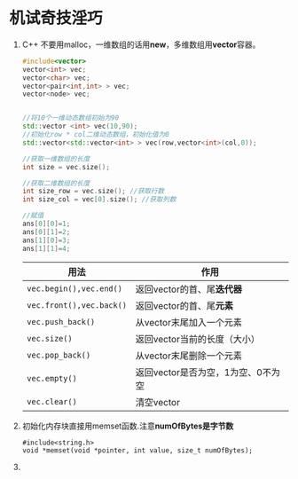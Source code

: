 # 机试奇技淫巧

1. C++ 不要用malloc，一维数组的话用**new**，多维数组用**vector**容器。

   ~~~C++
   #include<vector>
   vector<int> vec;
   vector<char> vec;
   vector<pair<int,int> > vec;
   vector<node> vec;
   
   
   //将10个一维动态数组初始为90
   std::vector <int> vec(10,90); 
   //初始化row * col二维动态数组，初始化值为0
   std::vector<std::vector<int> > vec(row,vector<int>(col,0)); 
   
   //获取一维数组的长度
   int size = vec.size();
   
   //获取二维数组的长度
   int size_row = vec.size(); //获取行数
   int size_col = vec[0].size(); //获取列数
   
   //赋值
   ans[0][0]=1;
   ans[0][1]=2;
   ans[1][0]=3;
   ans[1][1]=4;
   ~~~

   | 用法                     | 作用                               |
   | ------------------------ | ---------------------------------- |
   | `vec.begin(),vec.end()`  | 返回vector的首、尾**迭代器**       |
   | `vec.front(),vec.back()` | 返回vector的首、尾**元素**         |
   | `vec.push_back()`        | 从vector末尾加入一个元素           |
   | `vec.size()`             | 返回vector当前的长度（大小）       |
   | `vec.pop_back()`         | 从vector末尾删除一个元素           |
   | `vec.empty()`            | 返回vector是否为空，1为空、0不为空 |
   | `vec.clear()`            | 清空vector                         |

   

2. 初始化内存块直接用memset函数.注意**numOfBytes是字节数**

   ~~~C+++
   #include<string.h>
   void *memset(void *pointer, int value, size_t numOfBytes);  
   ~~~



3. 